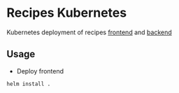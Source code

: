 # Recipes Kubernetes

Kubernetes deployment of recipes [frontend](https://github.com/globz-eu/recipes) and [backend](https://github.com/globz-eu/recipes-backend)

## Usage

* Deploy frontend

```bash
helm install .
```
